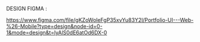 DESIGN FIGMA :

https://www.figma.com/file/gKZoWoleFgP35xvYu83Y2l/Portfolio-UI---Web-%26-Mobile?type=design&node-id=0-1&mode=design&t=lyAlS0dE6atOd6DX-0

